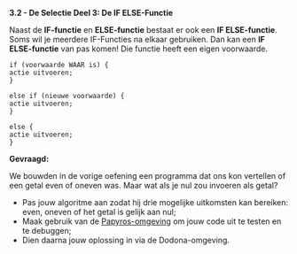 **3.2 - De Selectie Deel 3: De IF ELSE-Functie**

Naast de **IF-functie** en **ELSE-functie** bestaat er ook een **IF ELSE-functie**. Soms wil je meerdere IF-Functies na elkaar gebruiken. 
Dan kan een **IF ELSE-functie** van pas komen! Die functie heeft een eigen voorwaarde. 



```
if (voorwaarde WAAR is) { 
actie uitvoeren;
}

else if (nieuwe voorwaarde) { 
actie uitvoeren;
}

else { 
actie uitvoeren;
}
```


**Gevraagd:**

We bouwden in de vorige oefening een programma dat ons kon vertellen of een getal even of oneven was. Maar wat als je nul zou invoeren als getal? 

* Pas jouw algoritme aan zodat hij drie mogelijke uitkomsten kan bereiken: even, oneven of het getal is gelijk aan nul; 
* Maak gebruik van de [Papyros-omgeving](https://papyros.dodona.be/?locale=nl&language=JavaScript) om jouw code uit te testen en te debuggen;
* Dien daarna jouw oplossing in via de Dodona-omgeving. 